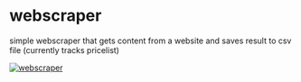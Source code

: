 # webscraper
simple webscraper that gets content from a website and saves result to csv file
(currently tracks pricelist)

[![webscraper](https://github.com/jlomako/webscraper/actions/workflows/main.yml/badge.svg)](https://github.com/jlomako/webscraper/actions/workflows/main.yml)
